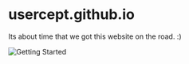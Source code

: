 # usercept.github.io
Its about time that we got this website on the road. :)

![Getting Started](https://www.cpltutorials.com/static/images/Blogs/golang.PNG)
